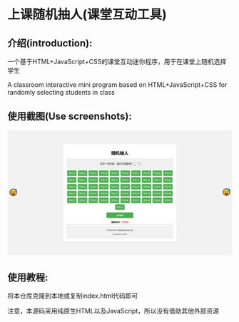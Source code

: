 # 上课随机抽人(课堂互动工具)

## 介绍(introduction):

一个基于HTML+JavaScript+CSS的课堂互动迷你程序，用于在课堂上随机选择学生

A classroom interactive mini program based on HTML+JavaScript+CSS for randomly selecting students in class

## 使用截图(Use screenshots):

![](./pitcure/1.png)

## 使用教程:

将本仓库克隆到本地或复制index.html代码即可

注意，本源码采用纯原生HTML以及JavaScript，所以没有借助其他外部资源